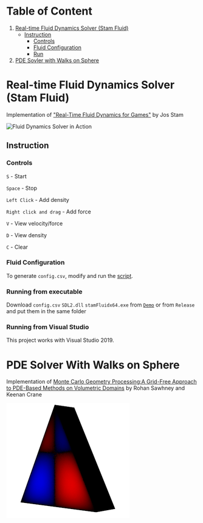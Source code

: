 # Table of Content
1. [Real-time Fluid Dynamics Solver (Stam Fluid)](#real-time-fluid-dynamics-solver-stam-fluid)
    * [Instruction](#instruction)
        * [Controls](#controls)
        * [Fluid Configuration](#fluid-configuration)
        * [Run](#running-from-executable)
2. [PDE Sovler with Walks on Sphere](#pde-solver-with-walks-on-sphere)

# Real-time Fluid Dynamics Solver (Stam Fluid)
Implementation of ["Real-Time Fluid Dynamics for Games"](https://www.dgp.toronto.edu/public_user/stam/reality/Research/pdf/GDC03.pdf) by Jos Stam

![Fluid Dynamics Solver in Action](Demo/stamFluidDemo.gif)

## Instruction
### Controls
`S` - Start

`Space` - Stop

`Left Click` - Add density

`Right click and drag` - Add force

`V` - View velocity/force

`D` - View density

`C` - Clear

### Fluid Configuration
To generate `config.csv`, modify and run the [script](fluid%20config/createConfig.py).
### Running from executable
Download `config.csv` `SDL2.dll` `stamFluidx64.exe` from [`Demo`](Demo) or from `Release` and put them in the same folder
### Running from Visual Studio
This project works with Visual Studio 2019.

# PDE Solver With Walks on Sphere
Implementation of [Monte Carlo Geometry Processing:A Grid-Free Approach to PDE-Based Methods on Volumetric Domains](https://www.cs.cmu.edu/~kmcrane/Projects/MonteCarloGeometryProcessing/paper.pdf) by Rohan Sawhney and Keenan Crane

![Taylor Green Vortex Solution with a Triangular Boundary](Demo/triangle_45.png)
